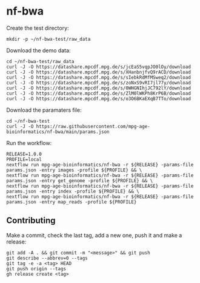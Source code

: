 # nf-bwa

Create the test directory:
```
mkdir -p ~/nf-bwa-test/raw_data
```

Download the demo data:
```
cd ~/nf-bwa-test/raw_data
curl -J -O https://datashare.mpcdf.mpg.de/s/jcEaS5vqpJO0lOy/download
curl -J -O https://datashare.mpcdf.mpg.de/s/XHanbnjfvQ9rACD/download
curl -J -O https://datashare.mpcdf.mpg.de/s/sIebkRdMfMSweq2/download
curl -J -O https://datashare.mpcdf.mpg.de/s/zoNxS9vRI7jl77y/download
curl -J -O https://datashare.mpcdf.mpg.de/s/0WHGNIhjJC792lY/download
curl -J -O https://datashare.mpcdf.mpg.de/s/ZlM0lWKPh8KrP6B/download
curl -J -O https://datashare.mpcdf.mpg.de/s/o3O6BKaEXqB7TTo/download
```

Download the paramaters file:
```
cd ~/nf-bwa-test
curl -J -O https://raw.githubusercontent.com/mpg-age-bioinformatics/nf-bwa/main/params.json
```

Run the workflow:
```
RELEASE=1.0.0
PROFILE=local
nextflow run mpg-age-bioinformatics/nf-bwa -r ${RELEASE} -params-file params.json -entry images -profile ${PROFILE} && \
nextflow run mpg-age-bioinformatics/nf-bwa -r ${RELEASE} -params-file params.json -entry get_genome -profile ${PROFILE} && \
nextflow run mpg-age-bioinformatics/nf-bwa -r ${RELEASE} -params-file params.json -entry index -profile ${PROFILE} && \
nextflow run mpg-age-bioinformatics/nf-bwa -r ${RELEASE} -params-file params.json -entry map_reads -profile ${PROFILE}
```

## Contributing

Make a commit, check the last tag, add a new one, push it and make a release:
```
git add -A . && git commit -m "<message>" && git push
git describe --abbrev=0 --tags
git tag -e -a <tag> HEAD
git push origin --tags
gh release create <tag> 
```
